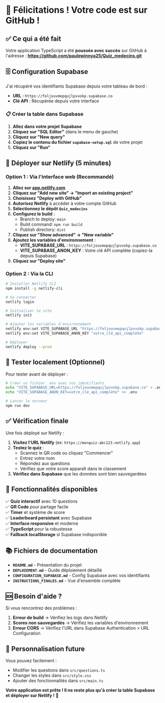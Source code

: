 # 🎉 Félicitations ! Votre code est sur GitHub !

## ✅ Ce qui a été fait

Votre application TypeScript a été **poussée avec succès** sur GitHub à l'adresse :
**https://github.com/paulewinnya25/Quiz_medecins.git**

## 🗄️ Configuration Supabase

J'ai récupéré vos identifiants Supabase depuis votre tableau de bord :

- **URL** : `https://foljouvmepqujlpvvokp.supabase.co`
- **Clé API** : Récupérée depuis votre interface

### 📋 Créer la table dans Supabase

1. **Allez dans votre projet Supabase**
2. **Cliquez sur "SQL Editor"** (dans le menu de gauche)
3. **Cliquez sur "New query"**
4. **Copiez le contenu du fichier `supabase-setup.sql`** de votre projet
5. **Cliquez sur "Run"**

## 🚀 Déployer sur Netlify (5 minutes)

### Option 1 : Via l'interface web (Recommandé)

1. **Allez sur [app.netlify.com](https://app.netlify.com)**
2. **Cliquez sur "Add new site" → "Import an existing project"**
3. **Choisissez "Deploy with GitHub"**
4. **Autorisez Netlify** à accéder à votre compte GitHub
5. **Sélectionnez le dépôt `Quiz_medecins`**
6. **Configurez le build** :
   - Branch to deploy: `main`
   - Build command: `npm run build`
   - Publish directory: `dist`
7. **Cliquez sur "Show advanced" → "New variable"**
8. **Ajoutez les variables d'environnement** :
   - **VITE_SUPABASE_URL** : `https://foljouvmepqujlpvvokp.supabase.co`
   - **VITE_SUPABASE_ANON_KEY** : Votre clé API complète (copiez-la depuis Supabase)
9. **Cliquez sur "Deploy site"**

### Option 2 : Via la CLI

```bash
# Installer Netlify CLI
npm install -g netlify-cli

# Se connecter
netlify login

# Initialiser le site
netlify init

# Ajouter les variables d'environnement
netlify env:set VITE_SUPABASE_URL "https://foljouvmepqujlpvvokp.supabase.co"
netlify env:set VITE_SUPABASE_ANON_KEY "votre_clé_api_complète"

# Déployer
netlify deploy --prod
```

## 🧪 Tester localement (Optionnel)

Pour tester avant de déployer :

```bash
# Créer un fichier .env avec vos identifiants
echo "VITE_SUPABASE_URL=https://foljouvmepqujlpvvokp.supabase.co" > .env
echo "VITE_SUPABASE_ANON_KEY=votre_clé_api_complète" >> .env

# Lancer le serveur
npm run dev
```

## ✅ Vérification finale

Une fois déployé sur Netlify :

1. **Visitez l'URL Netlify** (ex: `https://monquiz-abc123.netlify.app`)
2. **Testez le quiz** :
   - Scannez le QR code ou cliquez "Commencer"
   - Entrez votre nom
   - Répondez aux questions
   - Vérifiez que votre score apparaît dans le classement
3. **Vérifiez dans Supabase** que les données sont bien sauvegardées

## 🎯 Fonctionnalités disponibles

✅ **Quiz interactif** avec 10 questions  
✅ **QR Code** pour partage facile  
✅ **Timer** et système de score  
✅ **Leaderboard persistant** avec Supabase  
✅ **Interface responsive** et moderne  
✅ **TypeScript** pour la robustesse  
✅ **Fallback localStorage** si Supabase indisponible  

## 📚 Fichiers de documentation

- **`README.md`** - Présentation du projet
- **`DEPLOIEMENT.md`** - Guide déploiement détaillé
- **`CONFIGURATION_SUPABASE.md`** - Config Supabase avec vos identifiants
- **`INSTRUCTIONS_FINALES.md`** - Vue d'ensemble complète

## 🆘 Besoin d'aide ?

Si vous rencontrez des problèmes :

1. **Erreur de build** → Vérifiez les logs dans Netlify
2. **Scores non sauvegardés** → Vérifiez les variables d'environnement
3. **Erreur CORS** → Vérifiez l'URL dans Supabase Authentication > URL Configuration

## 🎨 Personnalisation future

Vous pouvez facilement :
- Modifier les questions dans `src/questions.ts`
- Changer les styles dans `src/style.css`
- Ajouter des fonctionnalités dans `src/main.ts`

**Votre application est prête ! Il ne reste plus qu'à créer la table Supabase et déployer sur Netlify !** 🚀
